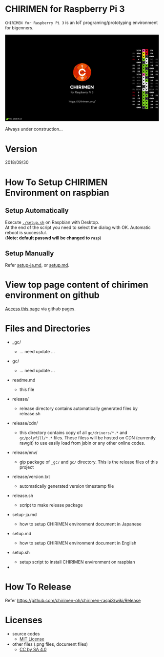 # CHIRIMEN for Raspberry Pi 3

`CHIRIMEN for Raspberry Pi 3` is an IoT programing/prototyping environment for bigenners.

![wallpaper](_gc/wallpaper/wallpaper-720P.png)

Always under construction...

# Version

2018/09/30

# How To Setup CHIRIMEN Environment on raspbian
## Setup Automatically
Execute [`./setup.sh`](setup.sh) on Raspbian with Desktop.  
At the end of the script you need to select the dialog with OK. Automatic reboot is successful.  
(**Note: default passwd will be changed to `rasp`**)

## Setup Manually
Refer [setup-ja.md](setup-ja.md), or [setup.md](setup.md).

# View top page content of chirimen environment on github
[Access this page](http://chirimen.org/chirimen-raspi3/gc/top/) via github pages.

# Files and Directories

- _gc/
  - ... need update ...
- gc/
  - ... need update ...
- readme.md
  - this file
- release/
  - release directory contains automatically generated files by release.sh
- release/cdn/
  - this directory contains copy of all `gc/drivers/*.*` and `gc/polyfill/*.*` files. These filess will be hosted on CDN (currently rawgit) to use easily load from jsbin or any other online codes.
- release/env/
  - gip package of `_gc/` and `gc/` directory. This is the release files of this project
- release/version.txt
  - automatically generated version timestamp file
- release.sh
  - script to make release package
- setup-ja.md
  - how to setup CHIRIMEN environment document in Japanese
- setup.md
  - how to setup CHIRIMEN environment document in English
- setup.sh
  - setup script to install CHIRIMEN environment on raspbian

-

# How To Release
Refer https://github.com/chirimen-oh/chirimen-raspi3/wiki/Release

# Licenses

- source codes
  - [MIT License](https://opensource.org/licenses/mit-license.php)
- other files (.png files, document files)
  - [CC by SA 4.0](https://creativecommons.org/licenses/by-sa/4.0/)
